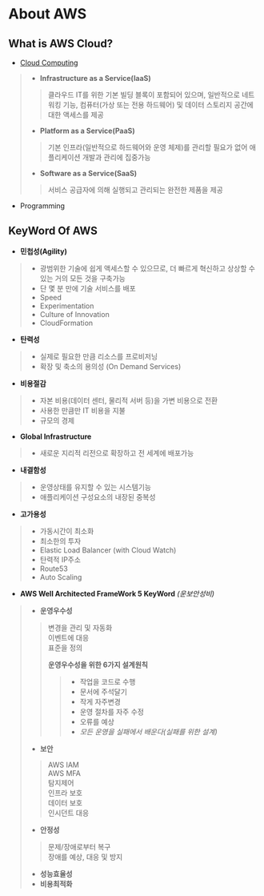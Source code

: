 About AWS
=====================

What is AWS Cloud?
-------------------
+ [Cloud Computing][a]

[a]:https://aws.amazon.com/ko/what-is-cloud-computing/?nc1=h_ls
> + **Infrastructure as a Service(IaaS)**      
>> 클라우드 IT를 위한 기본 빌딩 블록이 포함되어 있으며, 일반적으로 네트워킹 기능, 컴퓨터(가상 또는 전용 하드웨어) 및 데이터 스토리지 공간에 대한 액세스를 제공  
> + **Platform as a Service(PaaS)**      
>> 기본 인프라(일반적으로 하드웨어와 운영 체제)를 관리할 필요가 없어 애플리케이션 개발과 관리에 집중가능
> + **Software as a Service(SaaS)**          
>> 서비스 공급자에 의해 실행되고 관리되는 완전한 제품을 제공

+ Programming

KeyWord Of AWS
--------------
+ **민첩성(Agility)**
> + 광범위한 기술에 쉽게 액세스할 수 있으므로, 더 빠르게 혁신하고 상상할 수 있는 거의 모든 것을 구축가능
> + 단 몇 분 만에 기술 서비스를 배포
> + Speed
> + Experimentation
> + Culture of Innovation
> + CloudFormation
+ **탄력성**
> + 실제로 필요한 만큼 리소스를 프로비저닝
> + 확장 및 축소의 용의성 (On Demand Services)
+ **비용절감**
> +  자본 비용(데이터 센터, 물리적 서버 등)을 가변 비용으로 전환
> + 사용한 만큼만 IT 비용을 지불
> + 규모의 경제
+ **Global Infrastructure**
> + 새로운 지리적 리전으로 확장하고 전 세계에 배포가능

+ **내결함성**
> + 운영상태를 유지할 수 있는 시스템기능
> + 애플리케이션 구성요소의 내장된 중복성
+ **고가용성**
> + 가동시간이 최소화
> + 최소한의 투자
> + Elastic Load Balancer (with  Cloud Watch)
> + 탄력적 IP주소
> + Route53
> + Auto Scaling

+ **AWS Well Architected FrameWork 5 KeyWord** *(운보안성비)*
> + **운영우수성**
>> 변경을 관리 및 자동화    
>> 이벤트에 대응    
>> 표준을 정의   
>>
>> **운영우수성을 위한 6가지 설계원칙**
>>> + 작업을 코드로 수행
>>> + 문서에 주석달기  
>>> + 작게 자주변경
>>> + 운영 절차를 자주 수정
>>> + 오류를 예상
>>> + *모든 운영을 실패에서 배운다(실패를 위한 설계)*
> + **보안**
>> AWS IAM    
>> AWS MFA    
>> 탐지제어    
>> 인프라 보호    
>> 데이터 보호    
>> 인시던트 대응    
> + **안정성**
>> 문제/장애로부터 복구   
>> 장애를 예상, 대응 및 방지  
> + **성능효율성**
> + **비용최적화**
